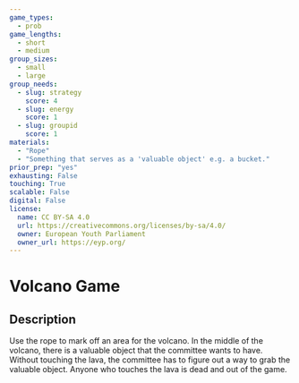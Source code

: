 ```yaml
---
game_types:
  - prob
game_lengths:
  - short
  - medium
group_sizes:
  - small
  - large
group_needs:
  - slug: strategy
    score: 4
  - slug: energy
    score: 1
  - slug: groupid
    score: 1
materials:
  - "Rope"
  - "Something that serves as a 'valuable object' e.g. a bucket."
prior_prep: "yes"
exhausting: False
touching: True
scalable: False
digital: False
license:
  name: CC BY-SA 4.0
  url: https://creativecommons.org/licenses/by-sa/4.0/
  owner: European Youth Parliament
  owner_url: https://eyp.org/
---
```

# Volcano Game

## Description
Use the rope to mark off an area for the volcano. In the middle of the volcano, there is a valuable object that the committee wants to have. Without touching the lava, the committee has to figure out a way to grab the valuable object. Anyone who touches the lava is dead and out of the game.
